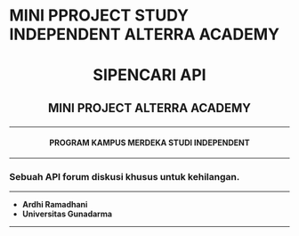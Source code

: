 # **MINI PPROJECT STUDY INDEPENDENT ALTERRA ACADEMY**
# **<p style="text-align:center"> SIPENCARI API </p>**

## **<p style="text-align:center"> MINI PROJECT ALTERRA ACADEMY </p>**
---
#### **<p style="text-align:center"> PROGRAM KAMPUS MERDEKA STUDI INDEPENDENT </p>**

---
### Sebuah API forum diskusi khusus untuk kehilangan.
---
- **Ardhi Ramadhani**
- **Universitas Gunadarma**
---
